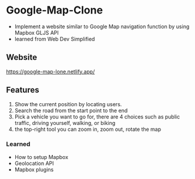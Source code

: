 # Google-Map-Clone 
* Implement a website similar to Google Map navigation function by using Mapbox GLJS API 
* learned from Web Dev Simplified

## Website
https://google-map-lone.netlify.app/

## Features
1. Show the current position by locating users.
2. Search the road from the start point to the end
3. Pick a vehicle you want to go for, there are 4 choices such as public traffic, driving yourself, walking, or biking
4. the top-right tool you can zoom in, zoom out, rotate the map

### Learned
* How to setup Mapbox
* Geolocation API
* Mapbox plugins


